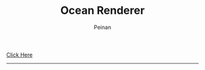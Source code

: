 ﻿---
layout: post
title: "Ocean Renderer"
subtitle:
author: "Peinan"
header-style: text
category: projects
tags:
  - Project
---

[Click Here](https://github.com/wpn-zju/Ocean-Renderer)

---